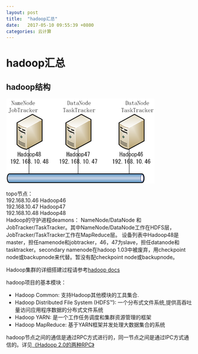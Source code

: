 ```yaml
---
layout: post
title:  "hadoop汇总"
date:   2017-05-10 09:55:39 +0800
categories: 云计算
---
```


# hadoop汇总  
## hadoop结构  
![hadoop](images/hadoop_arch.png)

topo节点：  
  192.168.10.46 Hadoop46  
  192.168.10.47 Hadoop47  
  192.168.10.48 Hadoop48  
Hadoop的守护进程deamons：
NameNode/DataNode 和 JobTracker/TaskTracker。其中NameNode/DataNode工作在HDFS层，JobTracker/TaskTracker工作在MapReduce层。
设备列表中Hadoop48是master，担任namenode和jobtracker，46，47为slave，担任datanode和tasktracker。secondary namenode在hadoop 1.03中被废弃，用checkpoint node或backupnode来代替。暂没有配checkpoint node或backupnode。

Hadoop集群的详细搭建过程请参考[hadoop docs](http://hadoop.apache.org/docs/r1.0.4/cn/index.html)


hadoop项目的基本模块：
- Hadoop Common: 支持Hadoop其他模块的工具集合.
- Hadoop Distributed File System (HDFS™): 一个分布式文件系统,提供高吞吐量访问应用程序数据的分布式文件系统
- Hadoop YARN: 是一个工作任务调度和集群资源管理的框架
- Hadoop MapReduce: 基于YARN框架并发处理大数据集合的系统

hadoop节点之间的通信是通过RPC方式进行的，同一节点之间是通过IPC方式通信的。详见[《Hadoop 2.0的两种RPC》](http://developer.51cto.com/art/201305/395820.htm)
